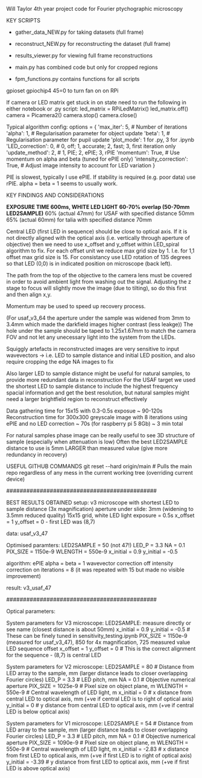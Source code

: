 Will Taylor 4th year project code for Fourier ptychographic microscopy 

KEY SCRIPTS
* gather_data_NEW.py for taking datasets (full frame)
* reconstruct_NEW.py for reconstructing the dataset (full frame)
* results_viewer.py for viewing full frame reconstructions

* main.py has combined code but only for cropped regions
* fpm_functions.py contains functions for all scripts

gpioset gpiochip4 45=0 to turn fan on on RPi

If camera or LED matrix get stuck in on state need to run the following in either notebook or .py script:
led_matrix = RPiLedMatrix()
led_matrix.off()
camera = Picamera2()
camera.stop()
camera.close()

Typical algorithm config:
options = {
    'max_iter': 5, # Number of iterations
    'alpha': 1, # Regularisation parameter for object update
    'beta': 1, # Regularisation parameter for pupil update
    'plot_mode': 1 for .py, 3 for .ipynb
    'LED_correction': 0, # 0, off; 1, accurate; 2, fast; 3, first iteration only
    'update_method': 2, # 1, PIE; 2, ePIE; 3, rPIE
    'momentum': True, # Use momentum on alpha and beta (tuned for ePIE only)
    'intensity_correction': True, # Adjust image intensity to account for LED variation
}

PIE is slowest, typically I use ePIE. If stability is required (e.g. poor data) use rPIE.
alpha = beta = 1 seems to usually work.

KEY FINDINGS AND CONSIDERATIONS

**EXPOSURE TIME 600ms, WHITE LED LIGHT**
**60-70% overlap (50-70mm LED2SAMPLE)** 
60% (actual 47mm) for USAF with specified distance 50mm
65% (actual 60mm) for talia with specified distance 70mm

Central LED (first LED in sequence) should be close to optical axis. If it is not directly aligned with
the optical axis (i.e. vertically through aperture of objective) then we need to use x_offset and y_offset
within LED_spiral algorithm to fix. For each offset unit we reduce max grid size by 1. I.e. for 1,1 offset max grid size is 15.
For consistancy use LED rotation of 135 degrees so that LED (0,0) is in indicated position on microscope (back left).

The path from the top of the objective to the camera lens must be covered in order to avoid ambient light from washing out the signal. 
Adjusting the z stage to focus will slightly move the image (due to tilting), so do this first and then align x,y. 

Momentum may be used to speed up recovery process.

(For usaf_v3_64 the aperture under the sample was widened from 3mm to 3.4mm which made the darkfield images higher contrast (less leakge))
The hole under the sample should be taped to 1.25x1.67mm to match the camera FOV and not let any unecessary light into the system from the 
LEDs.

Squiggly artefacts in reconstructed images are very sensitive to input wavevectors -> i.e. LED to sample distance and initial LED position, and also require cropping the edge NA images to fix

Also larger LED to sample distance might be useful for natural samples, to provide more redundant data in reconstruction
For the USAF target we used the shortest LED to sample distance to include the highest frequency spacial information and get the best resolution, but natural samples might need a larger brightfield region to reconstruct effectively

Data gathering time for 15x15 with 0.3-0.5s exposue ~ 90-120s
Reconstruction time for 300x300 greyscale image with 8 iterations using ePIE and no LED correction ~ 70s (for raspberry pi 5 8Gb)
~ 3 min total

For natural samples phase image can be really useful to see 3D structure of sample (especially when attenuation is low)
Often the best LED2SAMPLE distance to use is 5mm LARGER than measured value (give more redundancy in recovery)

USEFUL GITHUB COMMANDS
git reset --hard origin/main    # Pulls the main repo regardless of any mess in the current working tree (overriding current device)

#############################################

BEST RESULTS OBTAINED
setup: 
v3 microscope with shortest LED to sample distance (3x magnification)
aperture under slide: 3mm (widening to 3.5mm reduced quality)
15x15 grid, white LED light
exposure = 0.5s
x_offset = 1 
y_offset = 0 - first LED was (8,7)

data: usaf_v3_47 

Optimised paramters:
LED2SAMPLE = 50 (not 47!)
LED_P = 3.3
NA = 0.1
PIX_SIZE = 1150e-9
WLENGTH = 550e-9
x_initial = 0.9
y_initial = -0.5

algorithm:
ePIE
alpha = beta = 1
wavevector correction off
intensity correction on
iterations = 8 (it was repeated with 15 but made no visible improvement)

result: v3_usaf_47

#############################################

Optical parameters:

System parameters for V3 microscope:
LED2SAMPLE: measure directly or see name (closest distance is about 50mm)
x_initial = 0.9
y_initial = -0.5 # These can be finely tuned in sensitivity_testing.ipynb
PIX_SIZE = 1150e-9 (measured for usaf_v3_47), 850 for 4x magnification, 725 measured value
LED sequence offset
x_offset = 1
y_offset = 0 # This is the correct alignment for the sequence - (8,7) is central LED

System parameters for V2 microscope:
LED2SAMPLE = 80 # Distance from LED array to the sample, mm (larger distance leads to closer overlapping Fourier circles)
LED_P = 3.3 # LED pitch, mm
NA = 0.1 # Objective numerical aperture
PIX_SIZE = 1025e-9 # Pixel size on object plane, m
WLENGTH = 550e-9 # Central wavelength of LED light, m
x_initial = 0 # x distance from central LED to optical axis, mm (+ve if central LED is to right of optical axis)
y_initial = 0 # y distance from central LED to optical axis, mm (+ve if central LED is below optical axis)

System parameters for V1 microscope:
LED2SAMPLE = 54 # Distance from LED array to the sample, mm (larger distance leads to closer overlapping Fourier circles)
LED_P = 3.3 # LED pitch, mm
NA = 0.1 # Objective numerical aperture
PIX_SIZE = 1090e-9 # Pixel size on object plane, m
WLENGTH = 550e-9 # Central wavelength of LED light, m
x_initial = -2.83 # x distance from first LED to optical axis, mm (+ve if first LED is to right of optical axis)
y_initial = -3.39 # y distance from first LED to optical axis, mm (+ve if first LED is above optical axis)
